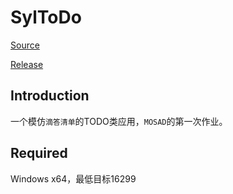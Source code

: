 # SylToDo

[Source](https://github.com/MegaShow/college-programming/tree/master/Homework/Modern%20Operating%20System%20Application%20Development/SylToDo)

[Release](https://github.com/MegaShow/college-programming/releases/tag/SylToDo)

## Introduction

一个模仿`滴答清单`的TODO类应用，`MOSAD`的第一次作业。

## Required

Windows x64，最低目标16299
